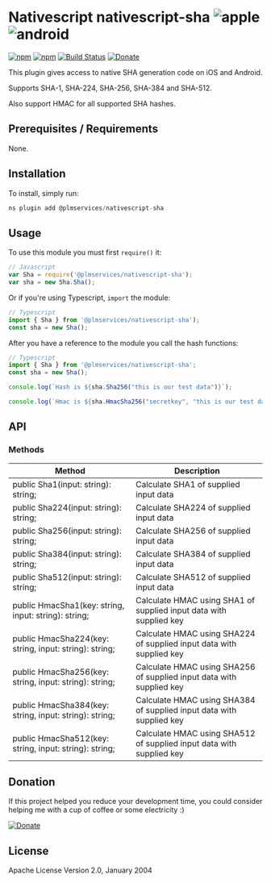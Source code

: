# Nativescript nativescript-sha ![apple](https://cdn3.iconfinder.com/data/icons/picons-social/57/16-apple-32.png) ![android](https://cdn4.iconfinder.com/data/icons/logos-3/228/android-32.png)

[![npm](https://img.shields.io/npm/v/@plmservices/nativescript-sha.svg)](https://www.npmjs.com/package/@plmservices/nativescript-sha)
[![npm](https://img.shields.io/npm/dm/@plmservices/nativescript-sha.svg)](https://www.npmjs.com/package/@plmservices/nativescript-sha)
[![Build Status](https://travis-ci.org/mcgouganp/plmservices-ns-plugins.svg?branch=master)](https://travis-ci.org/mcgouganp/plmservices-ns-plugins)
[![Donate](https://img.shields.io/badge/Donate-PayPal-green.svg)](https://www.paypal.com/cgi-bin/webscr?cmd=_s-xclick&hosted_button_id=6D28NSTFXMQKQ)

This plugin gives access to native SHA generation code on iOS and Android.

Supports SHA-1, SHA-224, SHA-256, SHA-384 and SHA-512.

Also support HMAC for all supported SHA hashes.

## Prerequisites / Requirements

None.

## Installation

To install, simply run:

```javascript
ns plugin add @plmservices/nativescript-sha
```

## Usage

To use this module you must first `require()` it:

```javascript
// Javascript
var Sha = require('@plmservices/nativescript-sha');
var sha = new Sha.Sha();
```

Or if you're using Typescript, `import` the module:

```typescript
// Typescript
import { Sha } from '@plmservices/nativescript-sha');
const sha = new Sha();
```

After you have a reference to the module you call the hash functions:

```typescript
// Typescript
import { Sha } from '@plmservices/nativescript-sha';
const sha = new Sha();

console.log(`Hash is ${sha.Sha256("this is our test data")}`);

console.log(`Hmac is ${sha.HmacSha256("secretkey", "this is our test data")}`);
```

## API

### Methods

| Method                                                 | Description                                                          |
|--------------------------------------------------------| ---------------------------------------------------------------------|
| public Sha1(input: string): string;                    | Calculate SHA1 of supplied input data                                |
| public Sha224(input: string): string;                  | Calculate SHA224 of supplied input data                              |
| public Sha256(input: string): string;                  | Calculate SHA256 of supplied input data                              |
| public Sha384(input: string): string;                  | Calculate SHA384 of supplied input data                              |
| public Sha512(input: string): string;                  | Calculate SHA512 of supplied input data                              |
| public HmacSha1(key: string, input: string): string;   | Calculate HMAC using SHA1 of supplied input data with supplied key   |
| public HmacSha224(key: string, input: string): string; | Calculate HMAC using SHA224 of supplied input data with supplied key |
| public HmacSha256(key: string, input: string): string; | Calculate HMAC using SHA256 of supplied input data with supplied key |
| public HmacSha384(key: string, input: string): string; | Calculate HMAC using SHA384 of supplied input data with supplied key |
| public HmacSha512(key: string, input: string): string; | Calculate HMAC using SHA512 of supplied input data with supplied key |

## Donation
If this project helped you reduce your development time, you could consider helping me with a cup of coffee or some electricity :)

[![Donate](https://www.paypalobjects.com/en_AU/i/btn/btn_donateCC_LG.gif)](https://www.paypal.com/cgi-bin/webscr?cmd=_s-xclick&hosted_button_id=6D28NSTFXMQKQ)

## License

Apache License Version 2.0, January 2004
